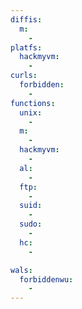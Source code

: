 ```yaml
---
diffis:
  m:
    -
platfs:
  hackmyvm:
    -
curls:
  forbidden:
    -
functions:
  unix:
    -
  m:
    -
  hackmyvm:
    -
  al:
    -
  ftp:
    -
  suid:
    -
  sudo:
    -
  hc:
    -

wals:
  forbiddenwu:
    -
---
```

